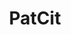 ---
layout: default
api_or_bulk_downloads: Bulk
authors: Cyril Verluise, Gabriele Cristelli, Kyle Higham, Lucas Violon, Gaétan de
  Rassenfosse
bigquery: https://console.cloud.google.com/bigquery?project=patcit-public-data&p=patcit-public-data&page=project
citation: 'Cyril Verluise, Gabriele Cristelli, Kyle Higham, Lucas Violon, & Gaétan
  de Rassenfosse. (2020). PatCit: A Comprehensive Dataset of Patent Citations (Version
  0.3.1) [Data set]. Zenodo. http://doi.org/10.5281/zenodo.4391095'
code: https://cverluise.github.io/notebook
contributors: Cyril Verluise, Gabriele Cristelli, Kyle Higham, Lucas Violon, Gaétan
  de Rassenfosse
cost: None
datasets_and_publications_using_this_dataset: https://papers.ssrn.com/sol3/papers.cfm?abstract_id=3754772
description: 'In-text and front page citations to non-patent literature and in-text
  patent citations, extracted and parsed. patCit builds on DOCDB, the largest database
  of Non Patent Literature (NPL) citations. First, we deduplicate this corpus and
  organize it into 10 categories. Then, we design and apply category specific information
  extraction models using spaCy. Eventually, when possible, we enrich the data using
  external domain specific high quality databases. Managed as an open-source, collaboratively
  maintained project. '
documentation: https://cverluise.github.io/PatCit/
doi: https://doi.org/10.5281/zenodo.3710993
error_metrics: 'yes'
last_edit: Fri, 28 Apr 2023 12:19:59 GMT
location: https://doi.org/10.5281/zenodo.3710993
maintained_by: Cyril Verluise
record_creation_timestamp: 11/17/2020 10:38:00
related_project_shortnames: rons, lens
related_projects:
  similar:
  - patstat
  - lens
  - rons
related_publications: https://papers.ssrn.com/sol3/papers.cfm?abstract_id=3754772
relationships:
- rons
- lens
salient_fields: 
- DOI
- PMID
- ISSN
- ISBN
schema_fields:
- DOI
- npl_cat_language_flag
- wg
- tsg
- meeting
- hostname
- publication_date
- reference_count
- patcit_id
- date
- acc_num
- body
- name
- ISSN
- journal_title_abbrev
- hash_id
- language_code
- source
- ref
- inpadoc_family_id
- PMCID
- tech
- docdb_family_id
- PMID
- language_is_reliable
- URL
- npl_cat
- author
- issue
- page
- volume
- is_referenced_by_count
- funder
- ISBN
- subject
- cited_by
- npl_cat_score
- event
- institution
- item
- version
- url
- type
- bibref_score
- pat_publn_id
- npl_publn_id
- md5
- title
- journal_title
- tdoc_num
- appln_id
- is_cited_by_count
- publication_number
- abstract
- reference_doi
- citation
slug: patcit
tags:
- citation
- scholarly literature
- in-text
- front-page
- patent
- science
- database
- Wikipedia
terms_of_use: CC-BY 4.0 International
timeframe: 1836-2018
title: PatCit
uuid: bd8a562a-ce58-4a61-925d-88f0d0695974
versioning: 'Yes'
---